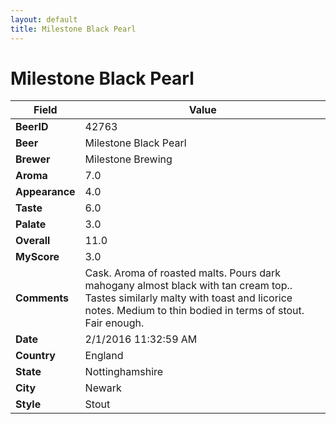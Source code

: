 ```yaml
---
layout: default
title: Milestone Black Pearl
---
```


# Milestone Black Pearl

| Field         | Value     |
|---------------|-----------|
| **BeerID** | 42763 |
| **Beer** | Milestone Black Pearl |
| **Brewer** | Milestone Brewing |
| **Aroma** | 7.0 |
| **Appearance** | 4.0 |
| **Taste** | 6.0 |
| **Palate** | 3.0 |
| **Overall** | 11.0 |
| **MyScore** | 3.0 |
| **Comments** | Cask. Aroma of roasted malts. Pours dark mahogany almost black with tan cream top.. Tastes similarly malty with toast and licorice notes. Medium to thin bodied in terms of stout. Fair enough. |
| **Date** | 2/1/2016 11:32:59 AM |
| **Country** | England |
| **State** | Nottinghamshire |
| **City** | Newark |
| **Style** | Stout |
